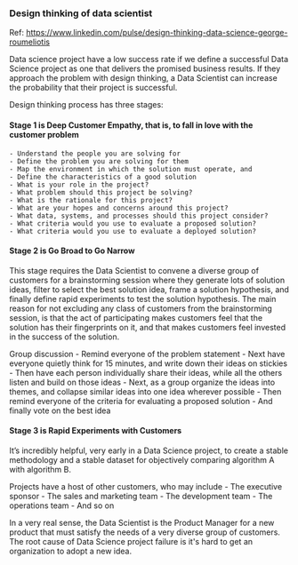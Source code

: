 ### Design thinking of data scientist

Ref: https://www.linkedin.com/pulse/design-thinking-data-science-george-roumeliotis

Data science project have a low success rate if we define a successful Data Science project as one that delivers the promised business 
results. If they approach the problem with design thinking, a Data Scientist can increase the probability that their project is successful.

Design thinking process has three stages:

#### Stage 1 is Deep Customer Empathy, that is, to fall in love with the customer problem
    - Understand the people you are solving for
    - Define the problem you are solving for them
    - Map the environment in which the solution must operate, and
    - Define the characteristics of a good solution
    - What is your role in the project?
    - What problem should this project be solving?
    - What is the rationale for this project?
    - What are your hopes and concerns around this project?
    - What data, systems, and processes should this project consider?
    - What criteria would you use to evaluate a proposed solution?
    - What criteria would you use to evaluate a deployed solution?
	
#### Stage 2 is Go Broad to Go Narrow

This stage requires the Data Scientist to convene a diverse group of customers for a brainstorming session where they generate lots of 
solution ideas, filter to select the best solution idea, frame a solution hypothesis, and finally define rapid experiments to test the 
solution hypothesis. The main reason for not excluding any class of customers from the brainstorming session, is that the act of 
participating makes customers feel that the solution has their fingerprints on it, and that makes customers feel invested in the 
success of the solution. 

Group discussion
    - Remind everyone of the problem statement
    - Next have everyone quietly think for 15 minutes, and write down their ideas on stickies
    - Then have each person individually share their ideas, while all the others listen and build on those ideas
    - Next, as a group organize the ideas into themes, and collapse similar ideas into one idea wherever possible
    - Then remind everyone of the criteria for evaluating a proposed solution
    - And finally vote on the best idea
	
#### Stage 3 is Rapid Experiments with Customers

It’s incredibly helpful, very early in a Data Science project, to create a stable methodology and a stable dataset for objectively
comparing algorithm A with algorithm B.

Projects have a host of other customers, who may include
    - The executive sponsor
    - The sales and marketing team
    - The development team
    - The operations team
    - And so on

In a very real sense, the Data Scientist is the Product Manager for a new product that must satisfy the needs of a very diverse group 
of customers. The root cause of Data Science project failure is it's hard to get an organization to adopt a new idea.

